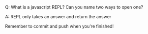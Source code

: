 Q: What is a javascript REPL? Can you name two ways to open one?

A: REPL only takes an answer and return the answer


Remember to commit and push when you're finished!